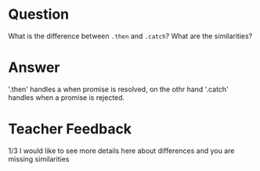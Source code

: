 # Question
What is the difference between `.then` and `.catch`? What are the similarities?

# Answer
'.then' handles a when promise is resolved, on the othr hand '.catch' handles when a promise is rejected.

# Teacher Feedback
1/3 
I would like to see more details here about differences and you are missing similarities
